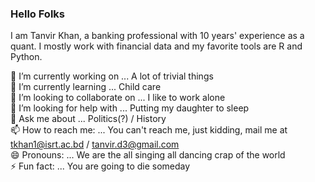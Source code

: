 ### Hello Folks
I am Tanvir Khan, a banking professional with 10 years' experience as a quant. I mostly work with financial data and my favorite tools are R and Python. 

🔭 I’m currently working on ... A lot of trivial things<br/>
🌱 I’m currently learning ... Child care<br/>
👯 I’m looking to collaborate on ... I like to work alone<br/>
🤔 I’m looking for help with ... Putting my daughter to sleep<br/>
💬 Ask me about ... Politics(?) / History<br/>
📫 How to reach me: ... You can't reach me, just kidding, mail me at tkhan1@isrt.ac.bd / tanvir.d3@gmail.com<br/>
😄 Pronouns: ... We are the all singing all dancing crap of the world<br/>
⚡ Fun fact: ... You are going to die someday<br/>

